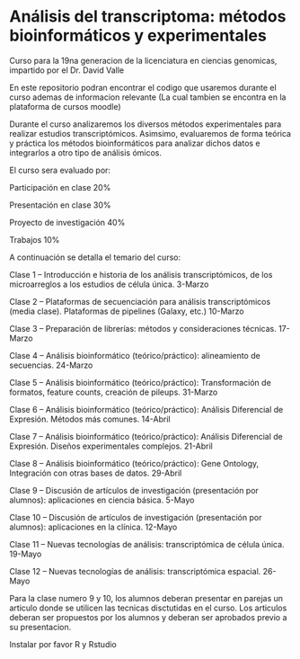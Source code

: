 # Análisis del transcriptoma: métodos bioinformáticos y experimentales
Curso para la 19na generacion de la licenciatura en ciencias genomicas, impartido por el Dr. David Valle

En este repositorio podran encontrar el codigo que usaremos durante el curso ademas de informacion relevante (La cual tambien se encontra en la plataforma de cursos moodle)

Durante el curso analizaremos los diversos métodos experimentales para realizar estudios transcriptómicos. 
Asimsimo, evaluaremos de forma teórica y práctica los métodos bioinformáticos para analizar dichos datos e integrarlos a otro tipo de análisis ómicos.

El curso sera evaluado por:

Participación en clase 20%

Presentación en clase 30%

Proyecto de investigación 40%

Trabajos 10%

A continuación se detalla el temario del curso:

Clase 1 – Introducción e historia de los análisis transcriptómicos, de los microarreglos a los estudios de célula única. 
3-Marzo

Clase 2 – Plataformas de secuenciación para análisis transcriptómicos (media clase). Plataformas de pipelines (Galaxy, etc.)
10-Marzo

Clase 3 – Preparación de librerías: métodos y consideraciones técnicas.
17-Marzo

Clase 4 – Análisis bioinformático (teórico/práctico): alineamiento de secuencias.
24-Marzo

Clase 5 – Análisis bioinformático (teórico/práctico): Transformación de formatos, feature counts, creación de pileups.
31-Marzo

Clase 6 – Análisis bioinformático (teórico/práctico): Análisis Diferencial de Expresión. Métodos más comunes.
14-Abril

Clase 7 – Análisis bioinformático (teórico/práctico): Análisis Diferencial de Expresión. Diseños experimentales complejos.
21-Abril

Clase 8 – Análisis bioinformático (teórico/práctico): Gene Ontology, Integración con otras bases de datos.
29-Abril

Clase 9 – Discusión de artículos de investigación (presentación por alumnos): aplicaciones en ciencia básica.
5-Mayo

Clase 10 – Discusión de artículos de investigación (presentación por alumnos): aplicaciones en la clínica.
12-Mayo

Clase 11 – Nuevas tecnologías de análisis: transcriptómica de célula única.
19-Mayo

Clase 12 – Nuevas tecnologías de análisis: transcriptómica espacial.
26-Mayo

Para la clase numero 9 y 10, los alumnos deberan presentar en parejas un articulo donde se utilicen las tecnicas disctutidas en el curso. Los articulos deberan ser propuestos por los alumnos y deberan ser aprobados previo a su presentacion.

Instalar por favor R y Rstudio
